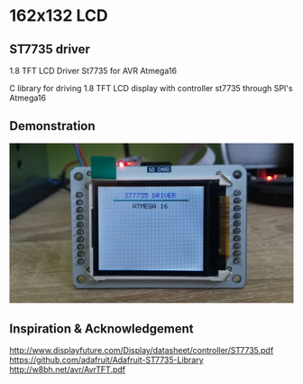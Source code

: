 # 162x132 LCD
<h2> ST7735 driver</h2>

<p>1.8 TFT LCD Driver St7735 for AVR Atmega16</p>
<p>C library for driving 1.8 TFT LCD display with controller st7735 through SPI's Atmega16</p>

<h2>Demonstration</h2>
<p><img src="st7735.jpg" /></p>

<h2>Inspiration & Acknowledgement</h2>
<p>
<a href="http://www.displayfuture.com/Display/datasheet/controller/ST7735.pdf" target="_blank">http://www.displayfuture.com/Display/datasheet/controller/ST7735.pdf</a><br/>
<a href="https://github.com/adafruit/Adafruit-ST7735-Library" target="_blank">https://github.com/adafruit/Adafruit-ST7735-Library</a><br/>
<a href="http://w8bh.net/avr/AvrTFT.pdf" target="_blank">http://w8bh.net/avr/AvrTFT.pdf</a><br/>

</p>
